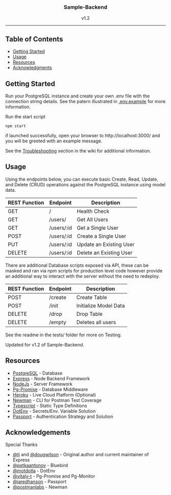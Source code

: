 <h3 align="center">Sample-Backend</h3>

<div align="center">
v1.2
</div>

---
## Table of Contents
- [Getting Started](#getting_started)
- [Usage](#usage)
- [Resources](#resources)
- [Acknowledgments](#acknowledgement)

## Getting Started <a name = "getting_started"></a>
Run your PostgreSQL instance and create your own .env file with the connection string details. See the patern illustrated in [.env.example](https://github.com/ysolomon/sample-backend/blob/master/.env.example) for more information.

Run the start script 
```
npm start
```

if launched successfully, open your browser to http://localhost:3000/ and you will be greeted with an example message.

See the [Troubleshooting](https://github.com/ysolomon/sample-backend/wiki/Troubleshooting) section in the wiki for additional information.

## Usage <a name="usage"></a>
Using the endpoints below, you can execute basic Create, Read, Update, and Delete (CRUD) operations against the PostgreSQL instance using model data.

| REST Function | Endpoint   | Description             |
| ------------- | ---------- | ----------------------- |
| GET           | /          | Health Check            |
| GET           | /users/    | Get All Users           |
| GET           | /users/:id | Get a Single User       |
| POST          | /users/:id | Create a Single User    |
| PUT           | /users/:id | Update an Existing User |
| DELETE        | /users/:id | Delete an Existing User |

There are additional Database scripts exposed via API, these can be masked and ran via npm scripts for production level code however provide an additional way to interact with the server without the need to redeploy.

| REST Function | Endpoint   | Description             |
| ------------- | ---------- | ----------------------- |
| POST          | /create    | Create Table            |
| POST          | /init      | Initialize Model Data   |
| DELETE        | /drop      | Drop Table              |
| DELETE        | /empty     | Deletes all users       |

See the readme in the tests/ folder for more on Testing.

Updated for v1.2 of Sample-Backend.

## Resources <a name = "resources"></a>
- [PostgreSQL](https://www.postgresql.org/) - Database
- [Express](https://expressjs.com/) - Node Backend Framework
- [NodeJs](https://nodejs.org/en/) - Server Framework
- [Pg-Promise](https://github.com/vitaly-t/pg-promise) - Database Middleware
- [Heroku](https://heroku.com/) - Live Cloud Platform (Optional)
- [Newman](https://github.com/postmanlabs/newman) - CLI for Postman Test Coverage
- [Typescript](https://www.typescriptlang.org/) - Static Type Definitions
- [DotEnv](https://github.com/motdotla/dotenv) - Secrets/Env. Variable Solution
- [Passport](http://www.passportjs.org/) - Authentication Strategy and Solution

## Acknowledgements <a name = "acknowledgement"></a>
Special Thanks
- [@tj](https://github.com/tj) and [@dougwilson](https://github.com/dougwilson) - Original author and current maintainer of Express
- [@petkaantonov](https://github.com/petkaantonov) - Bluebird
- [@motdotla](https://github.com/motdotla) - DotEnv
- [@vitaly-t](https://github.com/vitaly-t) - Pg-Promise and Pg-Monitor
- [@jaredhanson](https://github.com/jaredhanson) - Passport
- [@postmanlabs](https://github.com/postmanlabs) - Newman
